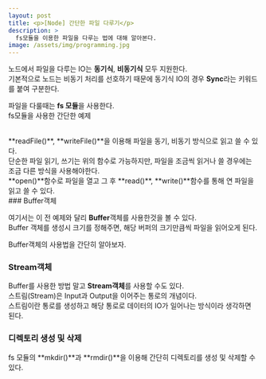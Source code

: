 ```yaml
---
layout: post
title: <p>[Node] 간단한 파일 다루기</p>
description: >
  fs모듈을 이용한 파일을 다루는 법에 대해 알아본다.
image: /assets/img/programming.jpg
---
```

<head>
  <link rel="stylesheet" type="text/css" href="../../assets/css/obsidian.css" />
</head>

 노드에서 파일을 다루는 IO는 **동기식**, **비동기식** 모두 지원한다.<br>
 기본적으로 노드는 비동기 처리를 선호하기 때문에 동기식 IO의 경우 **Sync**라는 키워드를 붙여 구분한다.

 파일을 다룰때는 **fs 모듈**을 사용한다.<br>
 fs모듈을 사용한 간단한 예제


 <script src="https://gist.github.com/po9357/f47808058d7701b92a328d80e7e3d72e.js"></script>

<br>
 **readFile()**, **writeFile()**을 이용해 파일을 동기, 비동기 방식으로 읽고 쓸 수 있다.<br>
 단순한 파일 읽기, 쓰기는 위의 함수로 가능하지만, 파일을 조금씩 읽거나 쓸 경우에는 조금 다른 방식을 사용해야한다.


 <script src="https://gist.github.com/po9357/690732f6af4927993dd8338d917bbaa2.js"></script>

 <br>
 **open()**함수로 파일을 열고 그 후 **read()**, **write()**함수를 통해 연 파일을 읽고 쓸 수 있다.<br>
### Buffer객체

 여기서는 이 전 예제와 달리 **Buffer**객체를 사용한것을 볼 수 있다.<br>
 Buffer 객체를 생성시 크기를 정해주면, 해당 버퍼의 크기만큼씩 파일을 읽어오게 된다.

 Buffer객체의 사용법을 간단히 알아보자.


 <script src="https://gist.github.com/po9357/79215ac4cec1c90540f68833af2aac5c.js"></script>

### Stream객체

 Buffer를 사용한 방법 말고 **Stream객체**를 사용할 수도 있다.<br>
 스트림(Stream)은 Input과 Output을 이어주는 통로의 개념이다.<br>
 스트림이란 통로를 생성하고 해당 통로로 데이터의 IO가 일어나는 방식이라 생각하면 된다.<br>


 <script src="https://gist.github.com/po9357/840e1740c2a01b0717c620e270ee9e2d.js"></script>

### 디렉토리 생성 및 삭제

 fs 모듈의 **mkdir()**과 **rmdir()**을 이용해 간단히 디렉토리를 생성 및 삭제할 수 있다.


 <script src="https://gist.github.com/po9357/d23a72b5f04116d134eb11c1e830f2fe.js"></script>